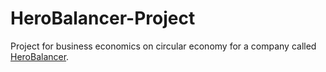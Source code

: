# HeroBalancer-Project
Project for business economics on circular economy for a company called [HeroBalancer](https://www.herobalancer.com/).
